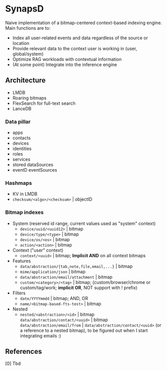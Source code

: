# SynapsD

Naive implementation of a bitmap-centered context-based indexing engine.  
Main functions are to:

- Index all user-related events and data regardless of the source or location  
- Provide relevant data to the context user is working in (user, global/system)
- Optimize RAG workloads with contextual information
- (At some point) Integrate into the inference engine

## Architecture

- LMDB
- Roaring bitmaps
- FlexSearch for full-text search
- LanceDB

### Data pillar

- apps
- contacts
- devices
- identities
- roles
- services
- stored dataSources
- eventD eventSources

### Hashmaps

- KV in LMDB
- `checksum/<algo>/<checksum>` | objectID

### Bitmap indexes

- System (reserved id range, current values used as "system" context)
  - `device/uuid/<uuid12>` | bitmap
  - `device/type/<type>` | bitmap
  - `device/os/<os>` | bitmap
  - `action/<action>` | bitmap
- Context ("user" context)
  - `context/<uuid>` | bitmap; **Implicit AND** on all context bitmaps
- Features
  - `data/abstraction/{tab,note,file,email,...}` | bitmap
  - `mime/application/json` | bitmap
  - `data/abstraction/email/attachment` | bitmap  
  - `custom/<category>/<tag>` | bitmap; (custom/browser/chrome or custom/tag/work; **implicit OR**, NOT support with ! prefix)  
- Filters
  - `date/YYYYmmdd` | bitmap; AND, OR
  - `name/<bitmap-based-fts-test>` | bitmap
- Nested
  - `nested/<abstraction>/<id>` | bitmap
    `data/abstraction/contact/<uuid>` | bitmap
    `data/abstraction/email/from` | `data/abstraction/contact/<uuid>` (or a reference to a nested bitmap), to be figured out when I start integrating emails :)

## References

[0] Tbd
